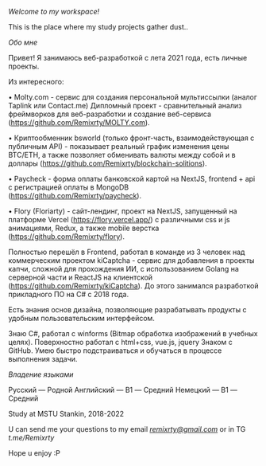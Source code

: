 *Welcome to my workspace!*

This is the place where my study projects gather dust..

*Обо мне*

Привет!
Я занимаюсь веб-разработкой с лета 2021 года, есть личные проекты.

Из интересного:

• Molty.com - сервис для создания персональной мультиссылки (аналог Taplink или Contact.me)
Дипломный проект - сравнительный анализ фреймворков для веб-разработки и создание веб-сервиса (https://github.com/Remixrty/MOLTY.com).

• Криптообменник bsworld (только фронт-часть, взаимодействующая с публичным API) - показывает реальный график изменения цены BTC/ETH, а также позволяет обменивать валюты между собой и в доллары (https://github.com/Remixrty/blockchain-solitions).

• Paycheck - форма оплаты банковской картой на NextJS, frontend + api с регистрацией оплаты в MongoDB (https://github.com/Remixrty/paycheck).

• Flory (Floriarty) - сайт-лендинг, проект на NextJS, запущенный на платформе Vercel (https://flory.vercel.app/) с различными css и js анимациями, Redux, а также mobile верстка (https://github.com/Remixrty/flory).

Полностью перешёл в Frontend, работал в команде из 3 человек над коммерческим проектом kiCaptcha - сервис для добавления в проекты капчи, сложной для прохождения ИИ, с использованием Golang на серверной части и ReactJS на клиентской (https://github.com/Remixrty/kiCaptcha).
До этого занимался разработкой прикладного ПО на C# с 2018 года.

Есть знания основ дизайна, позволяющие разрабатывать продукты с удобным пользовательским интерфейсом.

Знаю C#, работал с winforms (Bitmap обработка изображений в учебных целях).
Поверхностно работал с html+css, vue.js, jquery
Знаком с GitHub.
Умею быстро подстраиваться и обучаться в процессе выполнения задачи.
 
*Владение языками*

Русский — Родной
Английский — B1 — Средний
Немецкий — B1 — Средний

Study at MSTU Stankin, 2018-2022


U can send me your questions to my email *remixrty@gmail.com* or in TG *t.me/Remixrty*

Hope u enjoy :P
